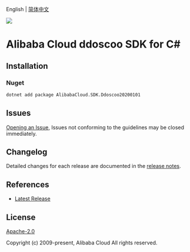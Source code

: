 English | [简体中文](README-CN.md)

![](https://aliyunsdk-pages.alicdn.com/icons/AlibabaCloud.svg)

# Alibaba Cloud ddoscoo SDK for C#

## Installation

### Nuget

```bash
dotnet add package AlibabaCloud.SDK.Ddoscoo20200101
```

## Issues

[Opening an Issue](https://github.com/aliyun/alibabacloud-csharp-sdk/issues/new), Issues not conforming to the guidelines may be closed immediately.

## Changelog

Detailed changes for each release are documented in the [release notes](./ChangeLog.md).

## References

* [Latest Release](https://github.com/aliyun/alibabacloud-csharp-sdk/)

## License

[Apache-2.0](http://www.apache.org/licenses/LICENSE-2.0)

Copyright (c) 2009-present, Alibaba Cloud All rights reserved.
